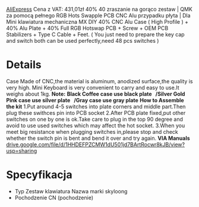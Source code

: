 [AliExpress](https://pl.aliexpress.com/item/1005003401097907.html?spm=a2g0o.order_list.order_list_main.62.2f6b1c24V92dTk&gatewayAdapt=glo2pol)
Cena z VAT: 431,01zł
40% 40 zraszanie na gorąco zestaw | QMK za pomocą pełnego RGB Hots Swapple PCB CNC Alu przypadku płyta | Dla Mini klawiatura mechaniczna MX DIY
40% CNC Alu Case ( High Profile ) + 40% Alu Plate + 40% Full RGB Hotswap PCB + Screw + OEM PCB Stabilizers + Type C Cable + Feet.
( You just need to prepare the key cap and switch both can be used perfectly,need 48 pcs switches )
# **Details**
Case Made of CNC,the material is aluminum, anodized surface,the quality is very high.
Mini Keyboard is very convenient to carry and easy to use.It weighs about 1kg.
**Note:** **Black Coffee case use black plate   /Silver Gold Pink case use silver plate   /Gray case use gray plate**
**How to Assemble the kit**
1.Put around 4-5 switches into plate corners and middle part.Then plug these swithces pin into PCB socket
2.After PCB plate fixed,put other switches on one by one is ok.Take care to plug in the top 90 degree and avoid to use used switches which may affect the hot socket.
3.When you meet big resistance when plugging switches in,please stop and check whether the switch pin is bent and bend it over and try again.
**VIA Manuals**
[drive.google.com/file/d/1HHDEFPZCMW1dU501jd7BArtRocwr8kJB/view?usp=sharing](https://drive.google.com/file/d/1HHDEFPZCMW1dU501jd7BArtRocwr8kJB/view?usp=sharing)
# Specyfikacja

- Typ
    Zestaw klawiatura
    Nazwa marki
    skyloong
- Pochodzenie
    CN (pochodzenie)

